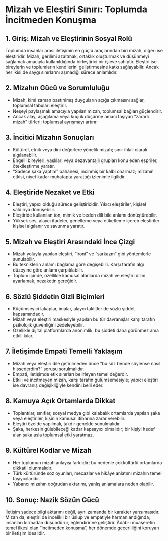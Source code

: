 # Mizah ve Eleştiri Sınırı: Toplumda İncitmeden Konuşma

## 1. Giriş: Mizah ve Eleştirinin Sosyal Rolü

Toplumda insanlar arası iletişimin en güçlü araçlarından biri mizah, diğeri ise eleştiridir. Mizah, gerilimi azaltmak, ortaklık oluşturmak ve düşünmeyi sağlamak amacıyla kullanıldığında birleştirici bir işleve sahiptir. Eleştiri ise bireylerin ve toplumların kendilerini geliştirmesine katkı sağlayabilir. Ancak her ikisi de saygı sınırlarını aşmadığı sürece anlamlıdır.

## 2. Mizahın Gücü ve Sorumluluğu

- Mizah, kimi zaman bastırılmış duyguların açığa çıkmasını sağlar, toplumsal tabuları eleştirir.
- Neşeyi paylaşmak amacıyla yapılan mizah, toplumsal bağları güçlendirir.
- Ancak alay, aşağılama veya küçük düşürme amacı taşıyan “zararlı mizah” türleri; toplumsal ayrışmayı artırır.

## 3. İncitici Mizahın Sonuçları

- Kültürel, etnik veya dini değerlere yönelik mizah; sınır ihlali olarak algılanabilir.
- Engelli bireyleri, yaşlıları veya dezavantajlı grupları konu eden espriler, ötekileştirme yaratır.
- “Sadece şaka yaptım” bahanesi, incinmiş bir kalbi onarmaz; mizahın etkisi, niyet kadar muhatapta yarattığı izlenimle ilgilidir.

## 4. Eleştiride Nezaket ve Etki

- Eleştiri, yapıcı olduğu sürece geliştiricidir. Yıkıcı eleştiriler, kişisel saldırıya dönüşebilir.
- Eleştiride kullanılan ton, mimik ve beden dili bile anlamı dönüştürebilir.
- Yüksek ses, alaycı ifadeler, genelleme veya etiketleme içeren eleştiriler kişisel algılanır ve savunma yaratır.

## 5. Mizah ve Eleştiri Arasındaki İnce Çizgi

- Mizah yoluyla yapılan eleştiri, “ironi” ve “sarkazm” gibi yöntemlerle sunulabilir.
- Bu tekniklerin anlamı bağlama göre değişebilir. Karşı tarafın algı düzeyine göre anlamı çarpıtılabilir.
- Toplum içinde, özellikle kamusal alanlarda mizah ve eleştiri dilini ayarlamak, nezaketin gereğidir.

## 6. Sözlü Şiddetin Gizli Biçimleri

- Küçümseyici lakaplar, imalar, alaycı taklitler de sözlü şiddet kapsamındadır.
- Mizah veya eleştiri maskesiyle yapılan bu tür davranışlar karşı tarafın psikolojik güvenliğini zedeleyebilir.
- Özellikle dijital platformlarda anonimlik, bu şiddeti daha görünmez ama etkili kılar.

## 7. İletişimde Empati Temelli Yaklaşım

- Mizah veya eleştiri dile getirilmeden önce “bu söz bende söylense nasıl hissederdim?” sorusu sorulmalıdır.
- Empati, iletişimde etik sınırları belirleyen temel değerdir.
- Etkili ve incitmeyen mizah, karşı tarafın gülümsemesiyle; yapıcı eleştiri ise davranış değişikliğiyle kendini belli eder.

## 8. Kamuya Açık Ortamlarda Dikkat

- Toplantılar, sınıflar, sosyal medya gibi kalabalık ortamlarda yapılan şaka veya eleştiriler, kişinin kamusal itibarına zarar verebilir.
- Eleştiri özelde yapılmalı, takdir genelde sunulmalıdır.
- Şaka, herkesin gülebileceği kadar kapsayıcı olmalıdır; bir kişiyi hedef alan şaka asla toplumsal etki yaratmaz.

## 9. Kültürel Kodlar ve Mizah

- Her toplumun mizah anlayışı farklıdır; bu nedenle çokkültürlü ortamlarda dikkatli olunmalıdır.
- Türk kültüründe söz oyunları, mecazlar ve hikâye anlatımı mizahın temel taşıyıcılarıdır.
- Yabancı mizahın doğrudan aktarımı, yanlış anlamalara neden olabilir.

## 10. Sonuç: Nazik Sözün Gücü

İletişim sadece bilgi aktarımı değil, aynı zamanda bir karakter yansımasıdır. Mizah da, eleştiri de incelikli bir üslup ve empatiyle harmanlandığında; insanları kırmadan düşündürür, eğlendirir ve geliştirir. Âdâb-ı muaşeretin temel ilkesi olan “incitmeden konuşma”, her dönemde geçerliliğini koruyan bir iletişim idealidir.
